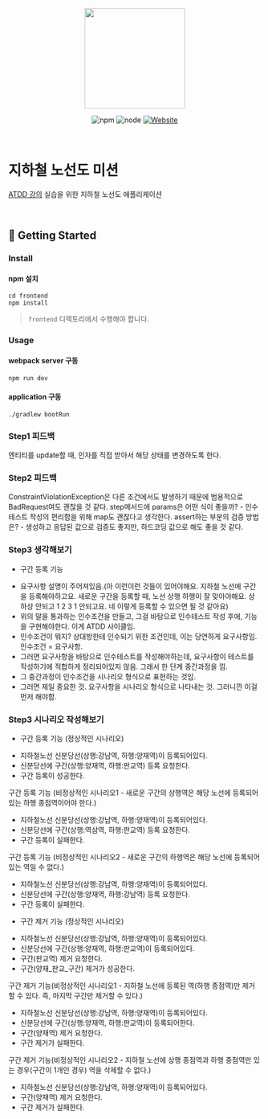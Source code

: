 <p align="center">
    <img width="200px;" src="https://raw.githubusercontent.com/woowacourse/atdd-subway-admin-frontend/master/images/main_logo.png"/>
</p>
<p align="center">
  <img alt="npm" src="https://img.shields.io/badge/npm-6.14.15-blue">
  <img alt="node" src="https://img.shields.io/badge/node-14.18.2-blue">
  <a href="https://edu.nextstep.camp/c/R89PYi5H" alt="nextstep atdd">
    <img alt="Website" src="https://img.shields.io/website?url=https%3A%2F%2Fedu.nextstep.camp%2Fc%2FR89PYi5H">
  </a>
</p>

<br>

# 지하철 노선도 미션
[ATDD 강의](https://edu.nextstep.camp/c/R89PYi5H) 실습을 위한 지하철 노선도 애플리케이션

<br>

## 🚀 Getting Started

### Install
#### npm 설치
```
cd frontend
npm install
```
> `frontend` 디렉토리에서 수행해야 합니다.

### Usage
#### webpack server 구동
```
npm run dev
```
#### application 구동
```
./gradlew bootRun
```

### Step1 피드백
엔티티를 update할 때, 인자를 직접 받아서 해당 상태를 변경하도록 한다.

### Step2 피드백
ConstraintViolationException은 다른 조건에서도 발생하기 때문에 범용적으로 BadRequest여도 괜찮을 것 같다.
step메서드에 params은 어떤 식이 좋을까? - 인수테스트 작성의 편리함을 위해 map도 괜찮다고 생각한다.
assert하는 부분의 검증 방법은? - 생성하고 응답된 값으로 검증도 좋지만, 하드코딩 값으로 해도 좋을 것 같다.

### Step3 생각해보기
* 구간 등록 기능
- 요구사항 설명이 주어져있음.(아 이런이런 것들이 있어야해요. 지하철 노선에 구간을 등록해야하고요. 새로운 구간을 등록할 때, 노선 상행 하행이 잘 맞아야해요. 상하상 안되고 1 2 3 1 안되고요. 네 이렇게 등록할 수 있으면 될 것 같아요)
- 위의 말을 통과하는 인수조건을 만들고, 그걸 바탕으로 인수테스트 작성 후에, 기능을 구현해야한다. 이게 ATDD 사이클임.
- 인수조건이 뭐지? 상대방한테 인수되기 위한 조건인데, 이는 당연하게 요구사항임. 인수조건 = 요구사항.
- 그러면 요구사항을 바탕으로 인수테스트를 작성해야하는데, 요구사항이 테스트를 작성하기에 적합하게 정리되어있지 않음. 그래서 한 단계 중간과정을 낌.
- 그 중간과정이 인수조건을 시나리오 형식으로 표현하는 것임.
- 그러면 제일 중요한 것. 요구사항을 시나리오 형식으로 나타내는 것. 그러니깐 이걸 먼저 해야함.

### Step3 시나리오 작성해보기
* 구간 등록 기능 (정상적인 시나리오)
- 지하철노선 신분당선(상행:강남역, 하행:양재역)이 등록되어있다.
- 신분당선에 구간(상행:양재역, 하행:판교역) 등록 요청한다.
- 구간 등록이 성공한다.

구간 등록 기능 (비정상적인 시나리오1 - 새로운 구간의 상행역은 해당 노선에 등록되어있는 하행 종점역이어야 한다.)
- 지하철노선 신분당선(상행:강남역, 하행:양재역)이 등록되어있다.
- 신분당선에 구간(상행:역삼역, 하행:판교역) 등록 요청한다.
- 구간 등록이 실패한다.

구간 등록 기능 (비정상적인 시나리오2 - 새로운 구간의 하행역은 해당 노선에 등록되어있는 역일 수 없다.)
- 지하철노선 신분당선(상행:강남역, 하행:양재역)이 등록되어있다.
- 신분당선에 구간(상행:양재역, 하행:강남역) 등록 요청한다.
- 구간 등록이 실패한다.

* 구간 제거 기능 (정상적인 시나리오)
- 지하철노선 신분당선(상행:강남역, 하행:양재역)이 등록되어있다.
- 신분당선에 구간(상행:양재역, 하행:판교역)이 등록되어있다.
- 구간(판교역) 제거 요청한다.
- 구간(양재_판교_구간) 제거가 성공한다.

구간 제거 기능(비정상적인 시나리오1 - 지하철 노선에 등록된 역(하행 종점역)만 제거할 수 있다. 즉, 마지막 구간만 제거할 수 있다.)
- 지하철노선 신분당선(상행:강남역, 하행:양재역)이 등록되어있다.
- 신분당선에 구간(상행:양재역, 하행:판교역)이 등록되어한다.
- 구간(양재역) 제거 요청한다.
- 구간 제거가 실패한다.

구간 제거 기능(비정상적인 시나리오2 - 지하철 노선에 상행 종점역과 하행 종점역만 있는 경우(구간이 1개인 경우) 역을 삭제할 수 없다.)
- 지하철노선 신분당선(상행:강남역, 하행:양재역)이 등록되어있다.
- 구간(양재역) 제거 요청한다.
- 구간 제거가 실패한다.
